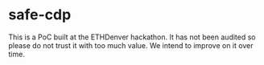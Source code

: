 # safe-cdp

This is a PoC built at the ETHDenver hackathon.  It has not been audited so please do not trust it with too much value.  We intend to improve on it over time.
